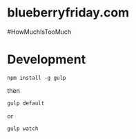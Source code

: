 # blueberryfriday.com
#HowMuchIsTooMuch

# Development
    npm install -g gulp
then
    
    gulp default 
or
    
    gulp watch
